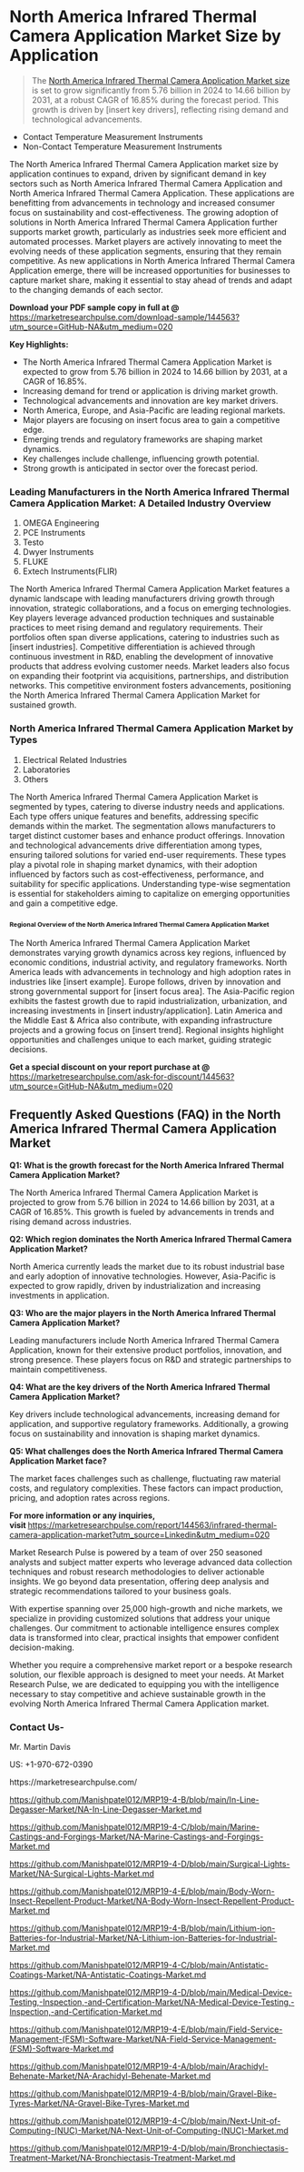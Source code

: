 <h1>North America Infrared Thermal Camera Application Market&nbsp;Size by Application</h1><blockquote><p>The <a href="https://marketresearchpulse.com/download-sample/144563?utm_source=GitHub-NA&amp;utm_medium=020">North America Infrared Thermal Camera Application Market size</a> is set to grow significantly from 5.76 billion in 2024 to 14.66 billion by 2031, at a robust CAGR of 16.85% during the forecast period. This growth is driven by [insert key drivers], reflecting rising demand and technological advancements.</p></blockquote><ul><li>Contact Temperature Measurement Instruments<li> Non-Contact Temperature Measurement Instruments</li></ul><p>The North America Infrared Thermal Camera Application market size by application continues to expand, driven by significant demand in key sectors such as North America Infrared Thermal Camera Application and North America Infrared Thermal Camera Application. These applications are benefitting from advancements in technology and increased consumer focus on sustainability and cost-effectiveness. The growing adoption of solutions in North America Infrared Thermal Camera Application further supports market growth, particularly as industries seek more efficient and automated processes. Market players are actively innovating to meet the evolving needs of these application segments, ensuring that they remain competitive. As new applications in North America Infrared Thermal Camera Application emerge, there will be increased opportunities for businesses to capture market share, making it essential to stay ahead of trends and adapt to the changing demands of each sector.</p><p><strong>Download your PDF sample copy in full at @ </strong><a href="https://marketresearchpulse.com/download-sample/144563?utm_source=GitHub-NA&amp;utm_medium=020">https://marketresearchpulse.com/download-sample/144563?utm_source=GitHub-NA&amp;utm_medium=020</a></p><p><strong>Key Highlights: </strong></p><ul><li>The North America Infrared Thermal Camera Application Market is expected to grow from 5.76 billion in 2024 to 14.66 billion by 2031, at a CAGR of 16.85%.</li><li>Increasing demand for trend or application is driving market growth.</li><li>Technological advancements and innovation are key market drivers.</li><li>North America, Europe, and Asia-Pacific are leading regional markets.</li><li>Major players are focusing on insert focus area to gain a competitive edge.</li><li>Emerging trends and regulatory frameworks are shaping market dynamics.</li><li>Key challenges include challenge, influencing growth potential.</li><li>Strong growth is anticipated in sector over the forecast period.</li></ul><h3>Leading Manufacturers in the North America Infrared Thermal Camera Application Market: A Detailed Industry Overview</h3><ol><li>OMEGA Engineering</li><li>PCE Instruments</li><li>Testo</li><li>Dwyer Instruments</li><li>FLUKE</li><li>Extech Instruments(FLIR)</li></ol><div class="flex max-w-full flex-col flex-grow"><div class="min-h-8 text-message flex w-full flex-col items-end gap-2 whitespace-normal break-words [.text-message+&amp;]:mt-5" dir="auto" data-message-author-role="assistant" data-message-id="fd8432e4-4910-450d-b182-61b7bfb0a01f" data-message-model-slug="gpt-4o"><div class="flex w-full flex-col gap-1 empty:hidden first:pt-[3px]"><div class="markdown prose w-full break-words dark:prose-invert light"><p>The North America Infrared Thermal Camera Application Market features a dynamic landscape with leading manufacturers driving growth through innovation, strategic collaborations, and a focus on emerging technologies. Key players leverage advanced production techniques and sustainable practices to meet rising demand and regulatory requirements. Their portfolios often span diverse applications, catering to industries such as [insert industries]. Competitive differentiation is achieved through continuous investment in R&amp;D, enabling the development of innovative products that address evolving customer needs. Market leaders also focus on expanding their footprint via acquisitions, partnerships, and distribution networks. This competitive environment fosters advancements, positioning the North America Infrared Thermal Camera Application Market for sustained growth.</p></div></div></div></div><h3>North America Infrared Thermal Camera Application Market by Types</h3><ol><li>Electrical Related Industries<li> Laboratories<li> Others</li></ol><div class="flex max-w-full flex-col flex-grow"><div class="min-h-8 text-message flex w-full flex-col items-end gap-2 whitespace-normal break-words [.text-message+&amp;]:mt-5" dir="auto" data-message-author-role="assistant" data-message-id="084470be-0bb7-4664-bddf-5156b4f41249" data-message-model-slug="gpt-4o-mini"><div class="flex w-full flex-col gap-1 empty:hidden first:pt-[3px]"><div class="markdown prose w-full break-words dark:prose-invert light"><p>The North America Infrared Thermal Camera Application Market is segmented by types, catering to diverse industry needs and applications. Each type offers unique features and benefits, addressing specific demands within the market. The segmentation allows manufacturers to target distinct customer bases and enhance product offerings. Innovation and technological advancements drive differentiation among types, ensuring tailored solutions for varied end-user requirements. These types play a pivotal role in shaping market dynamics, with their adoption influenced by factors such as cost-effectiveness, performance, and suitability for specific applications. Understanding type-wise segmentation is essential for stakeholders aiming to capitalize on emerging opportunities and gain a competitive edge.</p></div></div></div></div><h3><span style="font-size: 11px;">Regional Overview of the North America Infrared Thermal Camera Application Market</span></h3><div class="flex max-w-full flex-col flex-grow"><div class="min-h-8 text-message flex w-full flex-col items-end gap-2 whitespace-normal break-words [.text-message+&amp;]:mt-5" dir="auto" data-message-author-role="assistant" data-message-id="e9038762-ce64-4e30-91c9-9bd413514231" data-message-model-slug="gpt-4o-mini"><div class="flex w-full flex-col gap-1 empty:hidden first:pt-[3px]"><div class="markdown prose w-full break-words dark:prose-invert light"><p>The North America Infrared Thermal Camera Application Market demonstrates varying growth dynamics across key regions, influenced by economic conditions, industrial activity, and regulatory frameworks. North America leads with advancements in technology and high adoption rates in industries like [insert example]. Europe follows, driven by innovation and strong governmental support for [insert focus area]. The Asia-Pacific region exhibits the fastest growth due to rapid industrialization, urbanization, and increasing investments in [insert industry/application]. Latin America and the Middle East &amp; Africa also contribute, with expanding infrastructure projects and a growing focus on [insert trend]. Regional insights highlight opportunities and challenges unique to each market, guiding strategic decisions.</p></div></div></div></div><p><strong>Get a special discount on your report purchase at @ </strong><a href="https://marketresearchpulse.com/ask-for-discount/144563?utm_source=GitHub-NA&amp;utm_medium=020">https://marketresearchpulse.com/ask-for-discount/144563?utm_source=GitHub-NA&amp;utm_medium=020</a></p><h2>Frequently Asked Questions (FAQ) in the North America Infrared Thermal Camera Application Market</h2><p><strong>Q1: What is the growth forecast for the North America Infrared Thermal Camera Application Market?</strong></p><p>The North America Infrared Thermal Camera Application Market is projected to grow from 5.76 billion in 2024 to 14.66 billion by 2031, at a CAGR of 16.85%. This growth is fueled by advancements in trends and rising demand across industries.</p><p><strong>Q2: Which region dominates the North America Infrared Thermal Camera Application Market?</strong></p><p>North America currently leads the market due to its robust industrial base and early adoption of innovative technologies. However, Asia-Pacific is expected to grow rapidly, driven by industrialization and increasing investments in application.</p><p><strong>Q3: Who are the major players in the North America Infrared Thermal Camera Application Market?</strong></p><p>Leading manufacturers include North America Infrared Thermal Camera Application, known for their extensive product portfolios, innovation, and strong presence. These players focus on R&amp;D and strategic partnerships to maintain competitiveness.</p><p><strong>Q4: What are the key drivers of the North America Infrared Thermal Camera Application Market?</strong></p><p>Key drivers include technological advancements, increasing demand for application, and supportive regulatory frameworks. Additionally, a growing focus on sustainability and innovation is shaping market dynamics.</p><p><strong>Q5: What challenges does the North America Infrared Thermal Camera Application Market face?</strong></p><p>The market faces challenges such as challenge, fluctuating raw material costs, and regulatory complexities. These factors can impact production, pricing, and adoption rates across regions.</p><p><strong>For more information or any inquiries, visit&nbsp;</strong><a href="https://marketresearchpulse.com/report/144563/infrared-thermal-camera-application-market?utm_source=Linkedin&utm_medium=020">https://marketresearchpulse.com/report/144563/infrared-thermal-camera-application-market?utm_source=Linkedin&utm_medium=020</a></p><p>Market Research Pulse is powered by a team of over 250 seasoned analysts and subject matter experts who leverage advanced data collection techniques and robust research methodologies to deliver actionable insights. We go beyond data presentation, offering deep analysis and strategic recommendations tailored to your business goals.</p><p>With expertise spanning over 25,000 high-growth and niche markets, we specialize in providing customized solutions that address your unique challenges. Our commitment to actionable intelligence ensures complex data is transformed into clear, practical insights that empower confident decision-making.</p><p>Whether you require a comprehensive market report or a bespoke research solution, our flexible approach is designed to meet your needs. At Market Research Pulse, we are dedicated to equipping you with the intelligence necessary to stay competitive and achieve sustainable growth in the evolving North America Infrared Thermal Camera Application market.</p><h3><strong>Contact Us-</strong></h3><p>Mr. Martin Davis</p><p>US: +1-970-672-0390</p><p>https://marketresearchpulse.com/</p><p><a href="https://github.com/Manishpatel012/MRP19-4-B/blob/main/In-Line-Degasser-Market/NA-In-Line-Degasser-Market.md">https://github.com/Manishpatel012/MRP19-4-B/blob/main/In-Line-Degasser-Market/NA-In-Line-Degasser-Market.md</a></p><p><a href="https://github.com/Manishpatel012/MRP19-4-C/blob/main/Marine-Castings-and-Forgings-Market/NA-Marine-Castings-and-Forgings-Market.md">https://github.com/Manishpatel012/MRP19-4-C/blob/main/Marine-Castings-and-Forgings-Market/NA-Marine-Castings-and-Forgings-Market.md</a></p><p><a href="https://github.com/Manishpatel012/MRP19-4-D/blob/main/Surgical-Lights-Market/NA-Surgical-Lights-Market.md">https://github.com/Manishpatel012/MRP19-4-D/blob/main/Surgical-Lights-Market/NA-Surgical-Lights-Market.md</a></p><p><a href="https://github.com/Manishpatel012/MRP19-4-E/blob/main/Body-Worn-Insect-Repellent-Product-Market/NA-Body-Worn-Insect-Repellent-Product-Market.md">https://github.com/Manishpatel012/MRP19-4-E/blob/main/Body-Worn-Insect-Repellent-Product-Market/NA-Body-Worn-Insect-Repellent-Product-Market.md</a></p><p><a href="https://github.com/Manishpatel012/MRP19-4-B/blob/main/Lithium-ion-Batteries-for-Industrial-Market/NA-Lithium-ion-Batteries-for-Industrial-Market.md">https://github.com/Manishpatel012/MRP19-4-B/blob/main/Lithium-ion-Batteries-for-Industrial-Market/NA-Lithium-ion-Batteries-for-Industrial-Market.md</a></p><p><a href="https://github.com/Manishpatel012/MRP19-4-C/blob/main/Antistatic-Coatings-Market/NA-Antistatic-Coatings-Market.md">https://github.com/Manishpatel012/MRP19-4-C/blob/main/Antistatic-Coatings-Market/NA-Antistatic-Coatings-Market.md</a></p><p><a href="https://github.com/Manishpatel012/MRP19-4-D/blob/main/Medical-Device-Testing,-Inspection,-and-Certification-Market/NA-Medical-Device-Testing,-Inspection,-and-Certification-Market.md">https://github.com/Manishpatel012/MRP19-4-D/blob/main/Medical-Device-Testing,-Inspection,-and-Certification-Market/NA-Medical-Device-Testing,-Inspection,-and-Certification-Market.md</a></p><p><a href="https://github.com/Manishpatel012/MRP19-4-E/blob/main/Field-Service-Management-(FSM)-Software-Market/NA-Field-Service-Management-(FSM)-Software-Market.md">https://github.com/Manishpatel012/MRP19-4-E/blob/main/Field-Service-Management-(FSM)-Software-Market/NA-Field-Service-Management-(FSM)-Software-Market.md</a></p><p><a href="https://github.com/Manishpatel012/MRP19-4-A/blob/main/Arachidyl-Behenate-Market/NA-Arachidyl-Behenate-Market.md">https://github.com/Manishpatel012/MRP19-4-A/blob/main/Arachidyl-Behenate-Market/NA-Arachidyl-Behenate-Market.md</a></p><p><a href="https://github.com/Manishpatel012/MRP19-4-B/blob/main/Gravel-Bike-Tyres-Market/NA-Gravel-Bike-Tyres-Market.md">https://github.com/Manishpatel012/MRP19-4-B/blob/main/Gravel-Bike-Tyres-Market/NA-Gravel-Bike-Tyres-Market.md</a></p><p><a href="https://github.com/Manishpatel012/MRP19-4-C/blob/main/Next-Unit-of-Computing-(NUC)-Market/NA-Next-Unit-of-Computing-(NUC)-Market.md">https://github.com/Manishpatel012/MRP19-4-C/blob/main/Next-Unit-of-Computing-(NUC)-Market/NA-Next-Unit-of-Computing-(NUC)-Market.md</a></p><p><a href="https://github.com/Manishpatel012/MRP19-4-D/blob/main/Bronchiectasis-Treatment-Market/NA-Bronchiectasis-Treatment-Market.md">https://github.com/Manishpatel012/MRP19-4-D/blob/main/Bronchiectasis-Treatment-Market/NA-Bronchiectasis-Treatment-Market.md</a></p>
